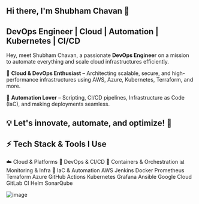 ## Hi there, I'm Shubham Chavan 👋
## DevOps Engineer | Cloud | Automation | Kubernetes | CI/CD


Hey, meet Shubham Chavan, a passionate **DevOps Engineer** on a mission to automate everything and scale cloud infrastructures efficiently.

🔹 **Cloud & DevOps Enthusiast** – Architecting scalable, secure, and high-performance infrastructures using AWS, Azure, Kubernetes, Terraform, and more.

🔹 **Automation Lover** – Scripting, CI/CD pipelines, Infrastructure as Code (IaC), and making deployments seamless.

## 💡 Let's innovate, automate, and optimize! 🚀


## ⚡ Tech Stack & Tools I Use
☁️ Cloud & Platforms	🔧 DevOps & CI/CD	🐳 Containers & Orchestration	📊 Monitoring & Infra	🚀 IaC & Automation
AWS	Jenkins	Docker	Prometheus	Terraform
Azure	GitHub Actions	Kubernetes	Grafana	Ansible
Google Cloud	GitLab CI	Helm	SonarQube	

















![image](https://github.com/user-attachments/assets/bfc547f4-9ae3-49dd-bc79-6ebd35cd51fe)












